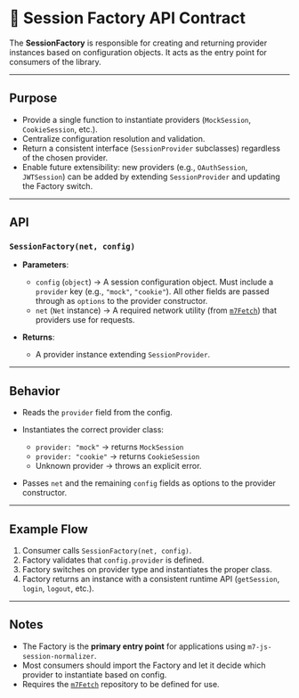 # 📄 Session Factory API Contract

The **SessionFactory** is responsible for creating and returning provider instances based on configuration objects. It acts as the entry point for consumers of the library.

---

## Purpose

* Provide a single function to instantiate providers (`MockSession`, `CookieSession`, etc.).
* Centralize configuration resolution and validation.
* Return a consistent interface (`SessionProvider` subclasses) regardless of the chosen provider.
* Enable future extensibility: new providers (e.g., `OAuthSession`, `JWTSession`) can be added by extending `SessionProvider` and updating the Factory switch.

---

## API

### `SessionFactory(net, config)`

* **Parameters**:

  * `config` (`object`) → A session configuration object. Must include a `provider` key (e.g., `"mock"`, `"cookie"`). All other fields are passed through as `options` to the provider constructor.
  * `net` (`Net` instance) → A required network utility (from [`m7Fetch`](https://github.com/linearblade/m7Fetch)) that providers use for requests.
* **Returns**:

  * A provider instance extending `SessionProvider`.

---

## Behavior

* Reads the `provider` field from the config.
* Instantiates the correct provider class:

  * `provider: "mock"` → returns `MockSession`
  * `provider: "cookie"` → returns `CookieSession`
  * Unknown provider → throws an explicit error.
* Passes `net` and the remaining `config` fields as options to the provider constructor.

---

## Example Flow

1. Consumer calls `SessionFactory(net, config)`.
2. Factory validates that `config.provider` is defined.
3. Factory switches on provider type and instantiates the proper class.
4. Factory returns an instance with a consistent runtime API (`getSession`, `login`, `logout`, etc.).

---

## Notes

* The Factory is the **primary entry point** for applications using `m7-js-session-normalizer`.
* Most consumers should import the Factory and let it decide which provider to instantiate based on config.
* Requires the [`m7Fetch`](https://github.com/linearblade/m7Fetch) repository to be defined for use.
